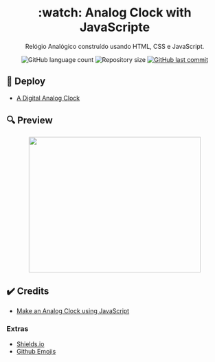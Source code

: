 <h1 align="center">:watch: Analog Clock with JavaScripte</h1>
<p align="center">Relógio Analógico construído usando HTML, CSS e JavaScript.</p>

<p align="center">
  <img alt="GitHub language count" src="https://img.shields.io/github/languages/count/JohnEmerson1406/Analog_Clock_JavaScript">

  <img alt="Repository size" src="https://img.shields.io/github/repo-size/JohnEmerson1406/Analog_Clock_JavaScript">
  
  <a href="https://github.com/JohnEmerson1406/Analog_Clock_JavaScript/commits/master">
    <img alt="GitHub last commit" src="https://img.shields.io/github/last-commit/JohnEmerson1406/Analog_Clock_JavaScript">
  </a>
</p>


## :rocket: Deploy
- [A Digital Analog Clock](https://johnemerson1406.github.io/Analog_Clock_JavaScript/)


## :mag: Preview

<p align="center">
  <img width="400" height="315" src="https://user-images.githubusercontent.com/43749971/76151166-ac454780-6090-11ea-9d6e-83b33ecc6f7d.png">
</p>


## :heavy_check_mark: Credits

- [Make an Analog Clock using JavaScript](https://medium.com/@abhi95.saxena/make-an-analog-clock-using-javascript-7c07580ea91b)


### Extras
- [Shields.io](https://shields.io/)
- [Github Emojis](https://gist.github.com/rxaviers/7360908)

